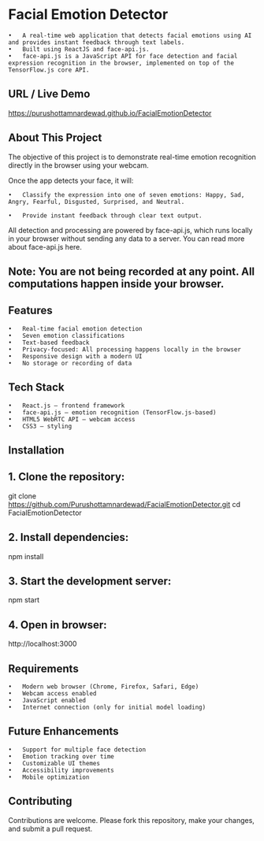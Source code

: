 # Facial Emotion Detector
	•	A real-time web application that detects facial emotions using AI and provides instant feedback through text labels.
	•	Built using ReactJS and face-api.js.
	•	face-api.js is a JavaScript API for face detection and facial expression recognition in the browser, implemented on top of the TensorFlow.js core API.
	

## URL / Live Demo
https://purushottamnardewad.github.io/FacialEmotionDetector

## About This Project
The objective of this project is to demonstrate real-time emotion recognition directly in the browser using your webcam.

Once the app detects your face, it will:

	•	Classify the expression into one of seven emotions: Happy, Sad, Angry, Fearful, Disgusted, Surprised, and Neutral.

	•	Provide instant feedback through clear text output.

All detection and processing are powered by face-api.js, which runs locally in your browser without sending any data to a server.
You can read more about face-api.js here.

## Note: You are not being recorded at any point. All computations happen inside your browser.

## Features
	•	Real-time facial emotion detection
	•	Seven emotion classifications
	•	Text-based feedback
	•	Privacy-focused: All processing happens locally in the browser
	•	Responsive design with a modern UI
	•	No storage or recording of data

## Tech Stack
	•	React.js – frontend framework
	•	face-api.js – emotion recognition (TensorFlow.js-based)
	•	HTML5 WebRTC API – webcam access
	•	CSS3 – styling

## Installation
## 1. Clone the repository:
git clone https://github.com/Purushottamnardewad/FacialEmotionDetector.git
cd FacialEmotionDetector

## 2. Install dependencies:
npm install

## 3. Start the development server:
npm start

## 4. Open in browser: 
http://localhost:3000

## Requirements
	•	Modern web browser (Chrome, Firefox, Safari, Edge)
	•	Webcam access enabled
	•	JavaScript enabled
	•	Internet connection (only for initial model loading)

## Future Enhancements
	•	Support for multiple face detection
	•	Emotion tracking over time
	•	Customizable UI themes
	•	Accessibility improvements
	•	Mobile optimization

## Contributing
Contributions are welcome. Please fork this repository, make your changes, and submit a pull request.
